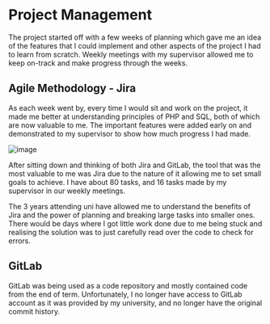# Project Management

The project started off with a few weeks of planning which gave me an idea of the features that I could implement and other aspects of the project I had to learn from scratch. Weekly meetings with my supervisor allowed me to keep on-track and make progress through the weeks.

## Agile Methodology - Jira

As each week went by, every time I would sit and work on the project, it made me better at understanding principles of PHP and SQL, both of which are now valuable to me. The important features were added early on and demonstrated to my supervisor to show how much progress I had made.

![image](https://user-images.githubusercontent.com/80691974/209130219-0c1468e6-81bc-4147-84da-dd9ef8ec2942.png)


After sitting down and thinking of both Jira and GitLab, the tool that was the most valuable to me was Jira due to the nature of it allowing me to set small goals to achieve. I have about 80 tasks, and 16 tasks made by my supervisor in our weekly meetings. 

The 3 years attending uni have allowed me to understand the benefits of Jira and the power of planning and breaking large tasks into smaller ones. There would be days where I got little work done due to me being stuck and realising the solution was to just carefully read over the code to check for errors. 

## GitLab

GitLab was being used as a code repository and mostly contained code from the end of term. Unfortunately, I no longer have access to GitLab account as it was provided by my university, and no longer have the original commit history.
